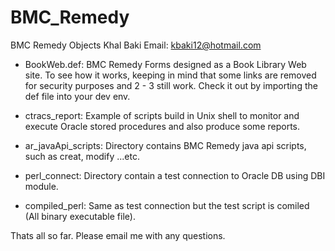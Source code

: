 # BMC_Remedy
BMC Remedy Objects
Khal Baki
Email: kbaki12@hotmail.com

- BookWeb.def: BMC Remedy Forms designed as a Book Library Web site.
             To see how it works, keeping in mind that some links are removed for security purposes and 2 - 3 still work.
             Check it out by importing the def file into your dev env.
             
- ctracs_report: Example of scripts build in Unix shell to monitor and execute Oracle stored procedures and also produce some reports.
- ar_javaApi_scripts: Directory contains BMC Remedy java api scripts, such as creat, modify ...etc.
- perl_connect: Directory contain a test connection to Oracle DB using DBI module.
- compiled_perl: Same as test connection but the test script is comiled (All binary executable file).

Thats all so far.
Please email me with any questions.


